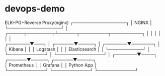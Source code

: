 # devops-demo
ELK+PG+Reverse Proxy(nginx)
                ┌─────────────────┐
                │      NGINX      │
                └─────────────────┘
                         │
         ┌─────┬────────┬┴──────┬─────────┬──────────┐
         │     │        │       │         │          │  
 ┌───────▼───┐ │ ┌──────▼─────┐ │ ┌───────▼───────┐  │
 │   Kibana  │ │ │  Logstash  │ │ │ Elasticsearch │  │
 └───────────┘ │ └────────────┘ │ └───────────────┘  │
       ┌───────▼────┐    ┌──────▼─────┐       ┌──────▼─────┐              
       │ Prometheus │    │   Grafana  │       │ Python App │  
       └────────────┘    └────────────┘       └────────────┘ 